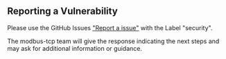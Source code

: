 ## Reporting a Vulnerability

Please use the GitHub Issues ["Report a issue"](https://github.com/ABB-RARO/rapid-modbus-tcp/issues/new) with the Label "security".

The modbus-tcp team will give the response indicating the next steps and may ask for additional information or guidance.

